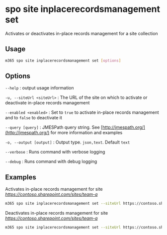 # spo site inplacerecordsmanagement set

Activates or deactivates in-place records management for a site collection

## Usage

```sh
m365 spo site inplacerecordsmanagement set [options]
```

## Options

`--help`
: output usage information

`-u, --siteUrl <siteUrl>`
: The URL of the site on which to activate or deactivate in-place records management

`--enabled <enabled>`
: Set to `true` to activate in-place records management and to `false` to deactivate it

`--query [query]`
: JMESPath query string. See [http://jmespath.org/](http://jmespath.org/) for more information and examples

`-o, --output [output]`
: Output type. `json,text`. Default `text`

`--verbose`
: Runs command with verbose logging

`--debug`
: Runs command with debug logging

## Examples

Activates in-place records management for site _https://contoso.sharepoint.com/sites/team-a_

```sh
m365 spo site inplacerecordsmanagement set --siteUrl https://contoso.sharepoint.com/sites/team-a --enabled true
```

Deactivates in-place records management for site _https://contoso.sharepoint.com/sites/team-a_

```sh
m365 spo site inplacerecordsmanagement set --siteUrl https://contoso.sharepoint.com/sites/team-a --enabled false
```